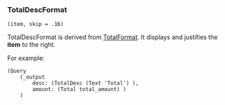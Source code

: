### TotalDescFormat

``` suneido
(item, skip = .16)
```

TotalDescFormat is derived from [TotalFormat](<TotalFormat>). It displays and justifies the **item** to the right. 

For example: 

``` suneido
(Query
    (_output 
        desc: (TotalDesc (Text 'Total') ), 
        amount: (Total total_amount) )
    )
```